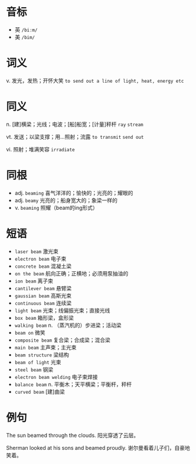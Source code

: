 # 音标

- 英 `/biːm/`
- 美 `/bim/`

# 词义

v. 发光，发热；开怀大笑
`to send out a line of light, heat, energy etc`

# 同义

n. [建]横梁；光线；电波；[船]船宽；[计量]秤杆
`ray` `stream`

vt. 发送；以梁支撑；用…照射；流露
`to transmit` `send out`

vi. 照射；堆满笑容
`irradiate`

# 同根

- adj. `beaming` 喜气洋洋的；愉快的；光亮的；耀眼的
- adj. `beamy` 光亮的；船身宽大的；象梁一样的
- v. `beaming` 照耀（beam的ing形式）

# 短语

- `laser beam` 激光束
- `electron beam` 电子束
- `concrete beam` 混凝土梁
- `on the beam` 航向正确；正横地；必须用泵抽油的
- `ion beam` 离子束
- `cantilever beam` 悬臂梁
- `gaussian beam` 高斯光束
- `continuous beam` 连续梁
- `light beam` 光束；线偏振光束；直接光线
- `box beam` 箱形梁，盒形梁
- `walking beam` n. （蒸汽机的）步进梁；活动梁
- `beam on` 微笑
- `composite beam` 复合梁；合成梁；混合梁
- `main beam` 主声束；主光束
- `beam structure` 梁结构
- `beam of light` 光束
- `steel beam` 钢梁
- `electron beam welding` 电子束焊接
- `balance beam` n. 平衡木；天平横梁；平衡杆，秤杆
- `curved beam` [建]曲梁

# 例句

The sun beamed through the clouds.
阳光穿透了云层。

Sherman looked at his sons and beamed proudly.
谢尔曼看着儿子们，自豪地笑着。


